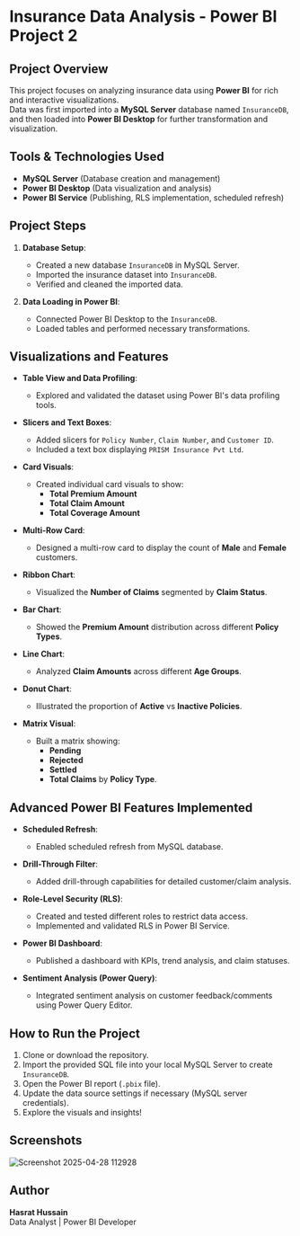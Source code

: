 # Insurance Data Analysis - Power BI Project 2

## Project Overview

This project focuses on analyzing insurance data using **Power BI** for rich and interactive visualizations.  
Data was first imported into a **MySQL Server** database named `InsuranceDB`, and then loaded into **Power BI Desktop** for further transformation and visualization.


## Tools & Technologies Used
- **MySQL Server** (Database creation and management)
- **Power BI Desktop** (Data visualization and analysis)
- **Power BI Service** (Publishing, RLS implementation, scheduled refresh)


## Project Steps

1. **Database Setup**:
   - Created a new database `InsuranceDB` in MySQL Server.
   - Imported the insurance dataset into `InsuranceDB`.
   - Verified and cleaned the imported data.

2. **Data Loading in Power BI**:
   - Connected Power BI Desktop to the `InsuranceDB`.
   - Loaded tables and performed necessary transformations.


## Visualizations and Features

- **Table View and Data Profiling**:
  - Explored and validated the dataset using Power BI's data profiling tools.

- **Slicers and Text Boxes**:
  - Added slicers for `Policy Number`, `Claim Number`, and `Customer ID`.
  - Included a text box displaying `PRISM Insurance Pvt Ltd`.

- **Card Visuals**:
  - Created individual card visuals to show:
    - **Total Premium Amount**
    - **Total Claim Amount**
    - **Total Coverage Amount**

- **Multi-Row Card**:
  - Designed a multi-row card to display the count of **Male** and **Female** customers.

- **Ribbon Chart**:
  - Visualized the **Number of Claims** segmented by **Claim Status**.

- **Bar Chart**:
  - Showed the **Premium Amount** distribution across different **Policy Types**.

- **Line Chart**:
  - Analyzed **Claim Amounts** across different **Age Groups**.

- **Donut Chart**:
  - Illustrated the proportion of **Active** vs **Inactive Policies**.

- **Matrix Visual**:
  - Built a matrix showing:
    - **Pending**
    - **Rejected**
    - **Settled**
    - **Total Claims** by **Policy Type**.


## Advanced Power BI Features Implemented

- **Scheduled Refresh**:
  - Enabled scheduled refresh from MySQL database.

- **Drill-Through Filter**:
  - Added drill-through capabilities for detailed customer/claim analysis.

- **Role-Level Security (RLS)**:
  - Created and tested different roles to restrict data access.
  - Implemented and validated RLS in Power BI Service.

- **Power BI Dashboard**:
  - Published a dashboard with KPIs, trend analysis, and claim statuses.

- **Sentiment Analysis (Power Query)**:
  - Integrated sentiment analysis on customer feedback/comments using Power Query Editor.


## How to Run the Project

1. Clone or download the repository.
2. Import the provided SQL file into your local MySQL Server to create `InsuranceDB`.
3. Open the Power BI report (`.pbix` file).
4. Update the data source settings if necessary (MySQL server credentials).
5. Explore the visuals and insights!


## Screenshots

![Screenshot 2025-04-28 112928](https://github.com/user-attachments/assets/21ba6a19-b871-46a5-ab48-554b42966663)


## Author
**Hasrat Hussain**  
Data Analyst | Power BI Developer
